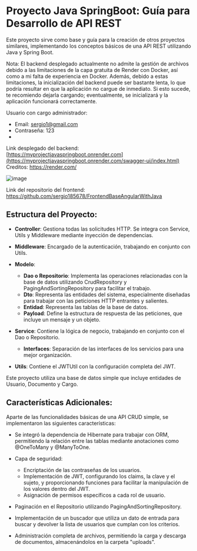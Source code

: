 # Proyecto Java SpringBoot: Guía para Desarrollo de API REST

Este proyecto sirve como base y guía para la creación de otros proyectos similares, implementando los conceptos básicos de una API REST utilizando Java y Spring Boot.

Nota: El backend desplegado actualmente no admite la gestión de archivos debido a las limitaciones de la capa gratuita de Render con Docker, así como a mi falta de experiencia en Docker. Además, debido a estas limitaciones, la inicialización del backend puede ser bastante lenta, lo que podría resultar en que la aplicación no cargue de inmediato. Si esto sucede, te recomiendo dejarla cargando; eventualmente, se inicializará y la aplicación funcionará correctamente.

Usuario con cargo administrador: 
  - Email: sergio1@gmail.com
  - Contraseña: 123
  - 
Link desplegado del backend: [https://myprojectjavaspringboot.onrender.com](https://myprojectjavaspringboot.onrender.com/swagger-ui/index.html)
Creditos: https://render.com/

![image](https://github.com/sergio185678/MyProjectJavaSpringBoot/assets/67492035/27da0391-b845-40c6-9250-3a5306e9934a)

Link del repositorio del frontend: https://github.com/sergio185678/FrontendBaseAngularWithJava
## Estructura del Proyecto:

- **Controller**: Gestiona todas las solicitudes HTTP. Se integra con Service, Utils y Middleware mediante inyección de dependencias.
  
- **Middleware**: Encargado de la autenticación, trabajando en conjunto con Utils.

- **Modelo**:
  - **Dao o Repositorio**: Implementa las operaciones relacionadas con la base de datos utilizando CrudRepository y PagingAndSortingRepository para facilitar el trabajo.
  - **Dto**: Representa las entidades del sistema, especialmente diseñadas para trabajar con las peticiones HTTP entrantes y salientes.
  - **Entidad**: Representa las tablas de la base de datos.
  - **Payload**: Define la estructura de respuesta de las peticiones, que incluye un mensaje y un objeto.

- **Service**: Contiene la lógica de negocio, trabajando en conjunto con el Dao o Repositorio.
  - **Interfaces**: Separación de las interfaces de los servicios para una mejor organización.

- **Utils**: Contiene el JWTUtil con la configuración completa del JWT.

Este proyecto utiliza una base de datos simple que incluye entidades de Usuario, Documento y Cargo.

## Características Adicionales:

Aparte de las funcionalidades básicas de una API CRUD simple, se implementaron las siguientes características:

- Se integró la dependencia de Hibernate para trabajar con ORM, permitiendo la relación entre las tablas mediante anotaciones como @OneToMany y @ManyToOne.

- Capa de seguridad:
  - Encriptación de las contraseñas de los usuarios.
  - Implementación de JWT, configurando los claims, la clave y el sujeto, y proporcionando funciones para facilitar la manipulación de los valores dentro del JWT.
  - Asignación de permisos específicos a cada rol de usuario.
  
- Paginación en el Repositorio utilizando PagingAndSortingRepository.

- Implementación de un buscador que utiliza un dato de entrada para buscar y devolver la lista de usuarios que cumplan con los criterios.

- Administración completa de archivos, permitiendo la carga y descarga de documentos, almacenándolos en la carpeta "uploads".
